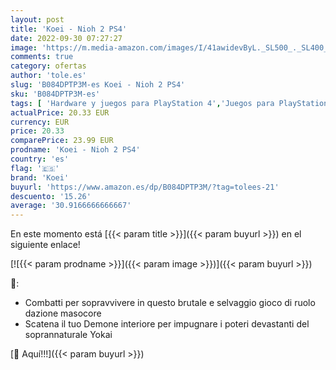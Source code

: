 ```yaml
---
layout: post
title: 'Koei - Nioh 2 PS4'
date: 2022-09-30 07:27:27
image: 'https://m.media-amazon.com/images/I/41awidevByL._SL500_._SL400_.jpg'
comments: true
category: ofertas
author: 'tole.es'
slug: 'B084DPTP3M-es Koei - Nioh 2 PS4'
sku: 'B084DPTP3M-es'
tags: [ 'Hardware y juegos para PlayStation 4','Juegos para PlayStation 4','Videojuegos','koei','ps4','🇪🇸', ]
actualPrice: 20.33 EUR
currency: EUR
price: 20.33
comparePrice: 23.99 EUR
prodname: 'Koei - Nioh 2 PS4'
country: 'es'
flag: '🇪🇸'
brand: 'Koei'
buyurl: 'https://www.amazon.es/dp/B084DPTP3M/?tag=tolees-21'
descuento: '15.26'
average: '30.9166666666667'
---
```


En este momento está [{{< param title >}}]({{< param buyurl >}}) en el siguiente enlace!

[![{{< param prodname >}}]({{< param image >}})]({{< param buyurl >}})

🔎:

- Combatti per sopravvivere in questo brutale e selvaggio gioco di ruolo dazione masocore
- Scatena il tuo Demone interiore per impugnare i poteri devastanti del soprannaturale Yokai

[🛒 Aquí!!!]({{< param buyurl >}})
